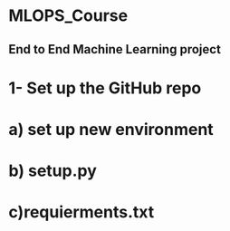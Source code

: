 # MLOPS_Course
## End to End Machine Learning project

# 1- Set up the GitHub repo
#   a) set up new environment
#   b) setup.py
#   c)requierments.txt